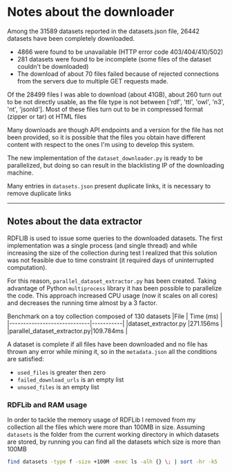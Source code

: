 # Notes about the downloader

Among the 31589 datasets reported in the datasets.json file, 26442 datasets have been completely downloaded.
- 4866 were found to be unavailable (HTTP error code 403/404/410/502)
- 281 datasets were found to be incomplete (some files of the dataset couldn't be downloaded)
- The download of about 70 files failed because of rejected connections from the servers due to multiple GET requests made.

Of the 28499 files I was able to download (about 41GB), about 260 turn out to be not directly usable, as the file type is not between ['rdf', 'ttl', 'owl', 'n3', 'nt', 'jsonld'].
Most of these files turn out to be in compressed format (zipper or tar) ot HTML files

Many downloads are though API endpoints and a version for the file has not been provided, so it is possible that the 
files you obtain have different content with respect to the ones I'm using to develop this system.

The new implementation of the `dataset_downloader.py` is ready to be parallelized, but doing so can 
result in the blacklisting IP of the downloading machine.

Many entries in `datasets.json` present duplicate links, it is necessary to remove duplicate links

___

## Notes about the data extractor

RDFLIB is used to issue some queries to the downloaded datasets.
The first implementation was a single process (and single thread) and while increasing the size of the 
collection during test I realized that this solution was not feasible due to time constraint 
(it required days of uninterrupted computation).

For this reason, `parallel_dataset_extractor.py` has been created.
Taking advantage of Python `multiprocess` library it has been possible to parallelize the code.
This approach increased CPU usage (now it scales on all cores) and decreases the running time 
almost by a 3 factor.

Benchmark on a toy collection composed of 130 datasets
|File   	                  | Time (ms) |
|-----------------------------|-----------|
|dataset_extractor.py         |271.156ms  |
|parallel_dataset_extractor.py|109.784ms  |

A dataset is complete if all files have been downloaded and no file has thrown any error while mining it,
so in the `metadata.json` all the conditions are satisfied:
- `used_files` is greater then zero
- `failed_download_urls` is an empty list
- `unused_files` is an empty list

### RDFLib and RAM usage

In order to tackle the memory usage of RDFLib I removed from my collection all the files which were more than 100MB in size.
Assuming `datasets` is the folder from the current working directory in which datasets are stored, by running you can find all the datasets which size is more than 100MB

```sh
find datasets -type f -size +100M -exec ls -alh {} \; | sort -hr -k5
```